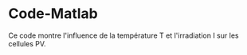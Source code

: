 # Code-Matlab
Ce code montre l'influence de la température T et l'irradiation I sur les cellules PV. 
